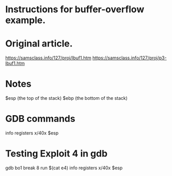 # Instructions for buffer-overflow example.

# Original article.
https://samsclass.info/127/proj/lbuf1.htm
https://samsclass.info/127/proj/p3-lbuf1.htm
# Notes

$esp (the top of the stack)
$ebp (the bottom of the stack)


# GDB commands
info registers
x/40x $esp


# Testing Exploit 4 in gdb
gdb bo1
break 8
run $(cat e4)
info registers
x/40x $esp
